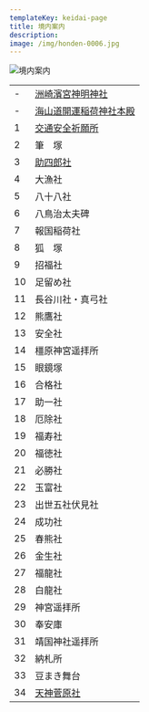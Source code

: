 ```yaml
---
templateKey: keidai-page
title: 境内案内
description:
image: /img/honden-0006.jpg
---
```


![境内案内](/keidai.png)

|     |                                   |
| --- | --------------------------------- |
| -   | [洲崎濱宮神明神社](/shinmeisha)   |
| -   | [海山道開運稲荷神社本殿](/honden) |
| 1   | [交通安全祈願所](/kigansho)       |
| 2   | 筆　塚                            |
| 3   | [助四郎社](/sukeshiro)            |
| 4   | 大漁社                            |
| 5   | 八十八社                          |
| 6   | 八鳥治太夫碑                      |
| 7   | 報国稲荷社                        |
| 8   | 狐　塚                            |
| 9   | 招福社                            |
| 10  | 足留め社                          |
| 11  | 長谷川社・真弓社                  |
| 12  | 熊鷹社                            |
| 13  | 安全社                            |
| 14  | 橿原神宮遥拝所                    |
| 15  | 眼鏡塚                            |
| 16  | 合格社                            |
| 17  | 助一社                            |
| 18  | 厄除社                            |
| 19  | 福寿社                            |
| 20  | 福徳社                            |
| 21  | 必勝社                            |
| 22  | 玉富社                            |
| 23  | 出世五社伏見社                    |
| 24  | 成功社                            |
| 25  | 春熊社                            |
| 26  | 金生社                            |
| 27  | 福龍社                            |
| 28  | 白龍社                            |
| 29  | 神宮遥拝所                        |
| 30  | 奉安庫                            |
| 31  | 靖国神社遥拝所                    |
| 32  | 納札所                            |
| 33  | 豆まき舞台                        |
| 34  | [天神菅原社](/tenjinzo)           |
